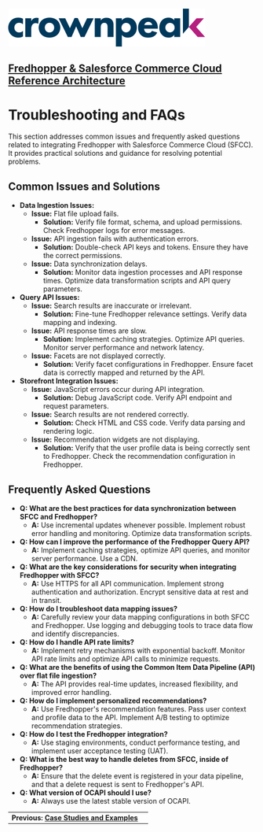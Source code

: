 <a href="http://www.crownpeak.com" target="_blank">![Crownpeak Logo](../../../images/logo/crownpeak-logo.png "Crownpeak Logo")</a>

## [Fredhopper & Salesforce Commerce Cloud Reference Architecture](../README.md)

# Troubleshooting and FAQs
This section addresses common issues and frequently asked questions related to integrating Fredhopper with Salesforce Commerce Cloud (SFCC). It provides practical solutions and guidance for resolving potential problems.

## Common Issues and Solutions

* **Data Ingestion Issues:**
  * **Issue:** Flat file upload fails.
    * **Solution:** Verify file format, schema, and upload permissions. Check Fredhopper logs for error messages.
  * **Issue:** API ingestion fails with authentication errors.
    * **Solution:** Double-check API keys and tokens. Ensure they have the correct permissions.
  * **Issue:** Data synchronization delays.
    * **Solution:** Monitor data ingestion processes and API response times. Optimize data transformation scripts and API query parameters.
* **Query API Issues:**
  * **Issue:** Search results are inaccurate or irrelevant.
    * **Solution:** Fine-tune Fredhopper relevance settings. Verify data mapping and indexing.
  * **Issue:** API response times are slow.
    * **Solution:** Implement caching strategies. Optimize API queries. Monitor server performance and network latency.
  * **Issue:** Facets are not displayed correctly.
    * **Solution:** Verify facet configurations in Fredhopper. Ensure facet data is correctly mapped and returned by the API.
* **Storefront Integration Issues:**
  * **Issue:** JavaScript errors occur during API integration.
    * **Solution:** Debug JavaScript code. Verify API endpoint and request parameters.
  * **Issue:** Search results are not rendered correctly.
    * **Solution:** Check HTML and CSS code. Verify data parsing and rendering logic.
  * **Issue:** Recommendation widgets are not displaying.
    * **Solution:** Verify that the user profile data is being correctly sent to Fredhopper. Check the recommendation configuration in Fredhopper.

## Frequently Asked Questions

* **Q: What are the best practices for data synchronization between SFCC and Fredhopper?**
  * **A:** Use incremental updates whenever possible. Implement robust error handling and monitoring. Optimize data transformation scripts.
* **Q: How can I improve the performance of the Fredhopper Query API?**
  * **A:** Implement caching strategies, optimize API queries, and monitor server performance. Use a CDN.
* **Q: What are the key considerations for security when integrating Fredhopper with SFCC?**
  * **A:** Use HTTPS for all API communication. Implement strong authentication and authorization. Encrypt sensitive data at rest and in transit.
* **Q: How do I troubleshoot data mapping issues?**
  * **A:** Carefully review your data mapping configurations in both SFCC and Fredhopper. Use logging and debugging tools to trace data flow and identify discrepancies.
* **Q: How do I handle API rate limits?**
  * **A:** Implement retry mechanisms with exponential backoff. Monitor API rate limits and optimize API calls to minimize requests.
* **Q: What are the benefits of using the Common Item Data Pipeline (API) over flat file ingestion?**
  * **A:** The API provides real-time updates, increased flexibility, and improved error handling.
* **Q: How do I implement personalized recommendations?**
  * **A:** Use Fredhopper's recommendation features. Pass user context and profile data to the API. Implement A/B testing to optimize recommendation strategies.
* **Q: How do I test the Fredhopper integration?**
  * **A:** Use staging environments, conduct performance testing, and implement user acceptance testing (UAT).
* **Q: What is the best way to handle deletes from SFCC, inside of Fredhopper?**
  * **A:** Ensure that the delete event is registered in your data pipeline, and that a delete request is sent to Fredhopper's API.
* **Q: What version of OCAPI should I use?**
  * **A:** Always use the latest stable version of OCAPI.


|                                                                                   |                                                                             |
|-----------------------------------------------------------------------------------|-----------------------------------------------------------------------------|
| **Previous: [Case Studies and Examples](../case-studies-and-examples/README.md)** |                                                                             |